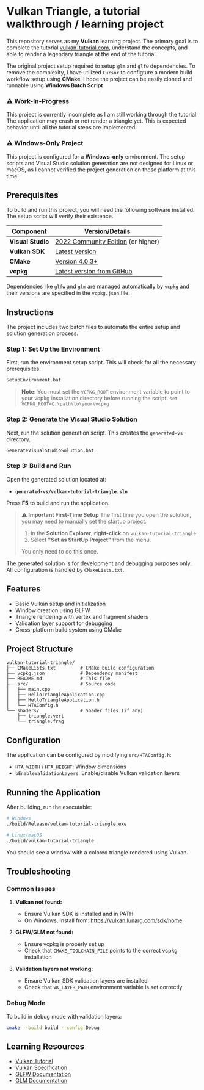 # Vulkan Triangle, a tutorial walkthrough / learning project

This repository serves as my **Vulkan** learning project. The primary goal is to complete the tutorial [vulkan-tutorial.com](https://vulkan-tutorial.com/Drawing_a_triangle), understand the concepts, and able to render a legendary triangle at the end of the tutorial.

The original project setup required to setup `glm` and `glfw` dependencies. To remove the complexity, I have utilized `Cursor` to configture a modern build workflow setup using **CMake**. I hope the project can be easily cloned and runnable using **Windows Batch Script**


### ⚠️ Work-In-Progress

This project is currently incomplete as I am still working through the tutorial. The application may crash or not render a triangle yet. This is expected behavior until all the tutorial steps are implemented.


### ⚠️ Windows-Only Project

This project is configured for a **Windows-only** environment. The setup scripts and Visual Studio solution generation are not designed for Linux or macOS, as I cannot verified the project generation on those platform at this time. 


## Prerequisites

To build and run this project, you will need the following software installed. The setup script will verify their existence.

| Component              | Version/Details                                     |
| ---------------------- | --------------------------------------------------- |
| **Visual Studio**      | [2022 Community Edition](https://visualstudio.microsoft.com/) (or higher) |
| **Vulkan SDK**         | [Latest Version](https://vulkan.lunarg.com/sdk/home) |
| **CMake**              | [Version 4.0.3+](https://cmake.org/download/)         |
| **vcpkg**              | [Latest version from GitHub](https://github.com/microsoft/vcpkg) |

Dependencies like `glfw` and `glm` are managed automatically by `vcpkg` and their versions are specified in the `vcpkg.json` file.


## Instructions

The project includes two batch files to automate the entire setup and solution generation process.

### Step 1: Set Up the Environment

First, run the environment setup script. This will check for all the necessary prerequisites.

```cmd
SetupEnvironment.bat
```

> **Note:** You must set the `VCPKG_ROOT` environment variable to point to your vcpkg installation directory before running the script.
> `set VCPKG_ROOT=C:\path\to\your\vcpkg`

### Step 2: Generate the Visual Studio Solution

Next, run the solution generation script. This creates the `generated-vs` directory.

```cmd
GenerateVisualStudioSolution.bat
```

### Step 3: Build and Run

Open the generated solution located at:
- **`generated-vs/vulkan-tutorial-triangle.sln`**

Press **F5** to build and run the application.

> **⚠️ Important First-Time Setup**
> The first time you open the solution, you may need to manually set the startup project.
> 1. In the **Solution Explorer**, **right-click** on `vulkan-tutorial-triangle`.
> 2. Select **"Set as StartUp Project"** from the menu.
>
> You only need to do this once.

The generated solution is for development and debugging purposes only. All configuration is handled by `CMakeLists.txt`.

## Features

- Basic Vulkan setup and initialization
- Window creation using GLFW
- Triangle rendering with vertex and fragment shaders
- Validation layer support for debugging
- Cross-platform build system using CMake

## Project Structure

```
vulkan-tutorial-triangle/
├── CMakeLists.txt         # CMake build configuration
├── vcpkg.json             # Dependency manifest
├── README.md              # This file
├── src/                   # Source code
│   ├── main.cpp
│   ├── HelloTriangleApplication.cpp
│   ├── HelloTriangleApplication.h
│   └── HTAConfig.h
└── shaders/               # Shader files (if any)
    ├── triangle.vert
    └── triangle.frag
```

## Configuration

The application can be configured by modifying `src/HTAConfig.h`:

- `HTA_WIDTH` / `HTA_HEIGHT`: Window dimensions
- `bEnableValidationLayers`: Enable/disable Vulkan validation layers

## Running the Application

After building, run the executable:

```bash
# Windows
./build/Release/vulkan-tutorial-triangle.exe

# Linux/macOS
./build/vulkan-tutorial-triangle
```

You should see a window with a colored triangle rendered using Vulkan.

## Troubleshooting

### Common Issues

1. **Vulkan not found:**
   - Ensure Vulkan SDK is installed and in PATH
   - On Windows, install from: https://vulkan.lunarg.com/sdk/home

2. **GLFW/GLM not found:**
   - Ensure vcpkg is properly set up
   - Check that `CMAKE_TOOLCHAIN_FILE` points to the correct vcpkg installation

3. **Validation layers not working:**
   - Ensure Vulkan SDK validation layers are installed
   - Check that `VK_LAYER_PATH` environment variable is set correctly

### Debug Mode

To build in debug mode with validation layers:

```bash
cmake --build build --config Debug
```

## Learning Resources

- [Vulkan Tutorial](https://vulkan-tutorial.com/)
- [Vulkan Specification](https://www.khronos.org/registry/vulkan/)
- [GLFW Documentation](https://www.glfw.org/documentation.html)
- [GLM Documentation](https://github.com/g-truc/glm)
